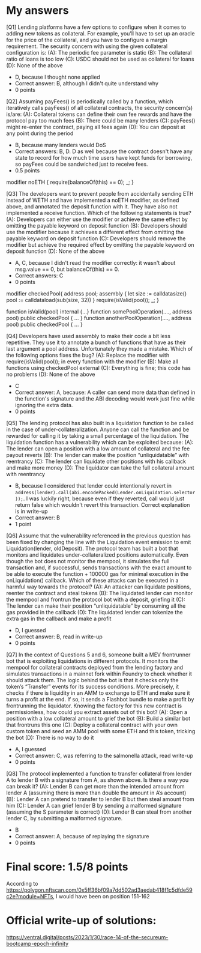 # My answers
[Q1] Lending platforms have a few options to configure when it comes to adding new tokens as collateral. For example, you’ll have to set up an oracle for the price of the collateral, and you have to configure a margin requirement. The security concern with using the given collateral configuration is:
(A): The periodic fee parameter is static
(B): The collateral ratio of loans is too low
(C): USDC should not be used as collateral for loans
(D): None of the above
- D, because I thought none applied
- Correct answer: B, although I didn't quite understand why
- 0 points


[Q2] Assuming payFees() is periodically called by a function, which iteratively calls payFees() of all collateral contracts, the security concern(s) is/are:
(A): Collateral tokens can define their own fee rewards and have the protocol pay too much fees
(B): There could be many lenders
(C): payFees() might re-enter the contract, paying all fees again
(D): You can deposit at any point during the period
- B, because many lenders would DoS
- Correct answers: B, D. D as well because the contract doesn't have any state to record for how much time users have kept funds for borrowing, so payFees could be sandwiched just to receive fees.
- 0.5 points

modifier noETH {
  require(balanceOf(this) == 0);
  _;
}

[Q3] The developers want to prevent people from accidentally sending ETH instead of WETH and have implemented a noETH modifier, as defined above, and annotated the deposit function with it. They have also not implemented a receive function. Which of the following statements is true?
(A): Developers can either use the modifier or achieve the same effect by omitting the payable keyword on deposit function
(B): Developers should use the modifier because it achieves a different effect from omitting the payable keyword on deposit function
(C): Developers should remove the modifier but achieve the required effect by omitting the payable keyword on deposit function
(D): None of the above
- A, C, because I didn't read the modifier correctly: it wasn't about msg.value == 0, but balanceOf(this) == 0.
- Correct answers: C
- 0 points

modifier checkedPool{
  address pool;
  assembly { 
let size := calldatasize()
      pool := calldataload(sub(size, 32))
  }
  require(isValid(pool));
  _;
}

function isValid(pool) internal {...}
function somePoolOperation(...., address pool) public checkedPool { ... }
function anotherPoolOperation(...., address pool) public checkedPool { ... }

[Q4] Developers have used assembly to make their code a bit less repetitive. They use it to annotate a bunch of functions that have as their last argument a pool address. Unfortunately they made a mistake. Which of the following options fixes the bug?
(A): Replace the modifier with require(isValid(pool)); in every function with the modifier
(B): Make all functions using checkedPool external
(C): Everything is fine; this code has no problems
(D): None of the above
- C
- Correct answer: A, because: A caller can send more data than defined in the function's signature and the ABI decoding would work just fine while ignoring the extra data.
- 0 points

[Q5] The lending protocol has also built in a liquidation function to be called in the case of under-collateralization. Anyone can call the function and be rewarded for calling it by taking a small percentage of the liquidation. The liquidation function has a vulnerability  which can be exploited because: 
(A): The lender can open a position with a low amount of collateral and the fee payout reverts
(B): The lender can make the position “unliquidatable” with reentrancy
(C): The lender can liquidate other positions with his callback and make more money
(D): The liquidator can take the full collateral amount with reentrancy
- B, because I considered that lender could intentionally revert in ```address(lender).call(abi.encodePacked(Lender.onLiquidation.selector));```. I was luckily right, because even if they reverted, call would just return false which wouldn't revert this transaction. Correct explanation is in write-up
- Correct answer: B
- 1 point

[Q6] Assume that the vulnerability referenced in the previous question has been fixed by changing the line with the Liquidation event emission to emit Liquidation(lender, oldDeposit). The protocol team has built a bot that monitors and liquidates under-collateralized positions automatically. Even though the bot does not monitor the mempool, it simulates the full transaction and, if successful, sends transactions with the exact amount to be able to execute the function + 100000 gas for minimal execution in the onLiquidation() callback. Which of these attacks can be executed in a harmful way towards the protocol? 
(A): An attacker can liquidate positions, reenter the contract and steal tokens
(B): The liquidated lender can monitor the mempool and frontrun the protocol bot with a deposit, griefing it
(C): The lender can make their position “unliquidatable” by consuming all the gas provided in the callback
(D): The liquidated lender can tokenize the extra gas in the callback and make a profit
- D, I guessed
- Correct answer: B, read in write-up
- 0 points

[Q7] In the context of Questions 5 and 6, someone built a MEV frontrunner bot that is exploiting liquidations in different protocols. It monitors the mempool for collateral contracts deployed from the lending factory and simulates transactions in a mainnet fork within Foundry to check whether it should attack them. The logic behind the bot is that it checks only the token’s “Transfer” events for its success conditions. More precisely, it checks if there is liquidity in an AMM to exchange to ETH and make sure it turns a profit at the end. If so, it sends a Flashbot bundle to make a profit by frontrunning the liquidator. Knowing the factory for this new contract is permissionless, how could you extract assets out of this bot? 
(A): Open a position with a low collateral amount to grief the bot
(B): Build a similar bot that frontruns this one
(C): Deploy a collateral contract with your own custom token and seed an AMM pool with some ETH and this token, tricking the bot
(D): There is no way to do it 
- A, I guessed
- Correct answer: C, was referring to the salmonella attack, read write-up
- 0 points

[Q8] The protocol implemented a function to transfer collateral from lender A to lender B with a signature from A, as shown above. Is there a way you can break it?
(A): Lender B can get more than the intended amount from lender A (assuming there is more than double the amount in A’s account)
(B): Lender A can pretend to transfer to lender B but then steal amount from him
(C): Lender A can grief lender B by sending a malformed signature (assuming the S parameter is correct)
(D): Lender B can steal from another lender C, by submitting a malformed signature.
- B
- Correct answer: A, because of replaying the signature
- 0 points

# Final score: 1.5/8 points
According to https://polygon.nftscan.com/0x5ff36bf09a7dd502ad3aedab418f1c5dfde59c2e?module=NFTs, I would have been on position 151-162

# Official write-up of solutions:
https://ventral.digital/posts/2023/1/30/race-14-of-the-secureum-bootcamp-epoch-infinity